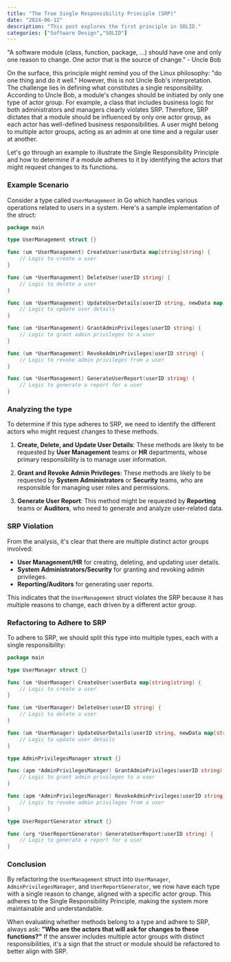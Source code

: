 ```yaml
---
title: "The True Single Responsibility Principle (SRP)"
date: "2024-06-12"
description: "This post explores the first principle in SOLID."
categories: ["Software Design","SOLID"]
---
```




"A software module (class, function, package, ...) should have one and only one reason to change. One actor that is the source of change." - Uncle Bob

On the surface, this principle might remind you of the Linux philosophy: "do one thing and do it well." However, this is not Uncle Bob's interpretation. The challenge lies in defining what constitutes a single responsibility. According to Uncle Bob, a module's changes should be initiated by only one type of actor group. For example, a class that includes business logic for both administrators and managers clearly violates SRP. Therefore, SRP dictates that a module should be influenced by only one actor group, as each actor has well-defined business responsibilities. A user might belong to multiple actor groups, acting as an admin at one time and a regular user at another.

Let's go through an example to illustrate the Single Responsibility Principle and how to determine if a module adheres to it by identifying the actors that might request changes to its functions.

### Example Scenario

Consider a type called `UserManagement` in Go which handles various operations related to users in a system. Here's a sample implementation of the struct:

```go
package main

type UserManagement struct {}

func (um *UserManagement) CreateUser(userData map[string]string) {
    // Logic to create a user
}

func (um *UserManagement) DeleteUser(userID string) {
    // Logic to delete a user
}

func (um *UserManagement) UpdateUserDetails(userID string, newData map[string]string) {
    // Logic to update user details
}

func (um *UserManagement) GrantAdminPrivileges(userID string) {
    // Logic to grant admin privileges to a user
}

func (um *UserManagement) RevokeAdminPrivileges(userID string) {
    // Logic to revoke admin privileges from a user
}

func (um *UserManagement) GenerateUserReport(userID string) {
    // Logic to generate a report for a user
}
```

### Analyzing the type

To determine if this type adheres to SRP, we need to identify the different actors who might request changes to these methods.

1. **Create, Delete, and Update User Details**: These methods are likely to be requested by **User Management** teams or **HR** departments, whose primary responsibility is to manage user information.

2. **Grant and Revoke Admin Privileges**: These methods are likely to be requested by **System Administrators** or **Security** teams, who are responsible for managing user roles and permissions.

3. **Generate User Report**: This method might be requested by **Reporting** teams or **Auditors**, who need to generate and analyze user-related data.

### SRP Violation

From the analysis, it's clear that there are multiple distinct actor groups involved:

- **User Management/HR** for creating, deleting, and updating user details.
- **System Administrators/Security** for granting and revoking admin privileges.
- **Reporting/Auditors** for generating user reports.

This indicates that the `UserManagement` struct violates the SRP because it has multiple reasons to change, each driven by a different actor group.

### Refactoring to Adhere to SRP

To adhere to SRP, we should split this type into multiple types, each with a single responsibility:

```go
package main

type UserManager struct {}

func (um *UserManager) CreateUser(userData map[string]string) {
    // Logic to create a user
}

func (um *UserManager) DeleteUser(userID string) {
    // Logic to delete a user
}

func (um *UserManager) UpdateUserDetails(userID string, newData map[string]string) {
    // Logic to update user details
}

type AdminPrivilegesManager struct {}

func (apm *AdminPrivilegesManager) GrantAdminPrivileges(userID string) {
    // Logic to grant admin privileges to a user
}

func (apm *AdminPrivilegesManager) RevokeAdminPrivileges(userID string) {
    // Logic to revoke admin privileges from a user
}

type UserReportGenerator struct {}

func (urg *UserReportGenerator) GenerateUserReport(userID string) {
    // Logic to generate a report for a user
}
```

### Conclusion

By refactoring the `UserManagement` struct into `UserManager`, `AdminPrivilegesManager`, and `UserReportGenerator`, we now have each type with a single reason to change, aligned with a specific actor group. This adheres to the Single Responsibility Principle, making the system more maintainable and understandable.

When evaluating whether methods belong to a type and adhere to SRP, always ask: **"Who are the actors that will ask for changes to these functions?"** If the answer includes multiple actor groups with distinct responsibilities, it's a sign that the struct or module should be refactored to better align with SRP.
